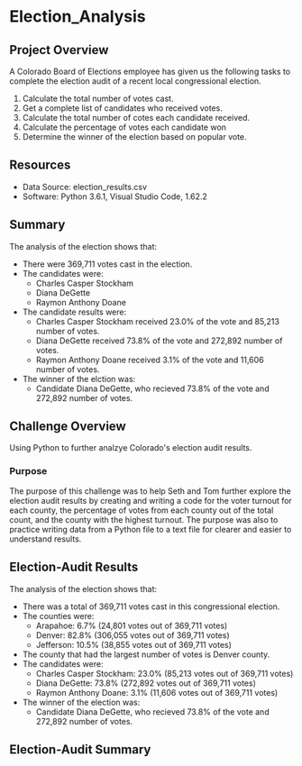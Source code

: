 # Election_Analysis

## Project Overview
A Colorado Board of Elections employee has given us the following tasks to complete the election audit of a recent local congressional election.

1. Calculate the total number of votes cast.
2. Get a complete list of candidates who received votes.
3. Calculate the total number of cotes each candidate received.
4. Calculate the percentage of votes each candidate won
5. Determine the winner of the election based on popular vote.

## Resources 
- Data Source: election_results.csv
- Software: Python 3.6.1, Visual Studio Code, 1.62.2

## Summary 
The analysis of the election shows that:
- There were 369,711 votes cast in the election.
- The candidates were:
    - Charles Casper Stockham
    - Diana DeGette
    - Raymon Anthony Doane
- The candidate results were:
    - Charles Casper Stockham received 23.0% of the vote and 85,213 number of votes.
    - Diana DeGette received 73.8% of the vote and 272,892 number of votes.
    - Raymon Anthony Doane received 3.1% of the vote and 11,606 number of votes.
- The winner of the elction was:
    - Candidate Diana DeGette, who recieved 73.8% of the vote and 272,892 number of votes.

## Challenge Overview
Using Python to further analzye Colorado's election audit results. 
### Purpose
The purpose of this challenge was to help Seth and Tom further explore the election audit results by creating and writing a code for the voter turnout for each county, the percentage of votes from each county out of the total count, and the county with the highest turnout. The purpose was also to practice writing data from a Python file to a text file for clearer and easier to understand results. 
## Election-Audit Results
The analysis of the election shows that:
- There was a total of 369,711 votes cast in this congressional election.
- The counties were:
    - Arapahoe: 6.7% (24,801 votes out of 369,711 votes)
    - Denver: 82.8% (306,055 votes out of 369,711 votes)
    - Jefferson: 10.5% (38,855 votes out of 369,711 votes)
- The county that had the largest number of votes is Denver county.
- The candidates were:
    - Charles Casper Stockham: 23.0% (85,213 votes out of 369,711 votes)
    - Diana DeGette: 73.8% (272,892 votes out of 369,711 votes)
    - Raymon Anthony Doane: 3.1% (11,606 votes out of 369,711 votes) 
- The winner of the election was:
    - Candidate Diana DeGette, who recieved 73.8% of the vote and 272,892 number of votes.
## Election-Audit Summary
